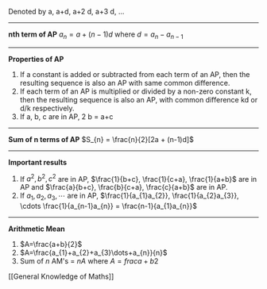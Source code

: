 Denoted by a, a+d, a+2 d, a+3 d, ...
****
**nth term of AP**
$a_{n}=a+(n-1)d$
where $d=a_{n}-a_{n-1}$
****
**Properties of AP**
1. If a constant is added or subtracted from each term of an AP, then the resulting sequence is also an AP with same common difference.
2. If each term of an AP is multiplied or divided by a non-zero constant k, then the resulting sequence is also an AP, with common difference kd or d/k respectively.
3. If a, b, c are in AP, 2 b = a+c
****
**Sum of n terms of AP**
$S_{n} = \frac{n}{2}[2a + (n-1)d]$
****
**Important results**
1. If $a^2, b^2, c^2$ are in AP, $\frac{1}{b+c}, \frac{1}{c+a}, \frac{1}{a+b}$ are in AP and $\frac{a}{b+c}, \frac{b}{c+a}, \frac{c}{a+b}$ are in AP.
2. If $a_{1}, a_{2}, a_{3}, \cdots$ are in AP, $\frac{1}{a_{1}a_{2}}, \frac{1}{a_{2}a_{3}}, \cdots \frac{1}{a_{n-1}a_{n}} = \frac{n-1}{a_{1}a_{n}}$
****
**Arithmetic Mean**
1. $A=\frac{a+b}{2}$
2. $A=\frac{a_{1}+a_{2}+a_{3}\dots+a_{n}}{n}$
3. Sum of $n$ AM's = $nA$ where $A=frac{a+b}{2}$

[[General Knowledge of Maths]]
